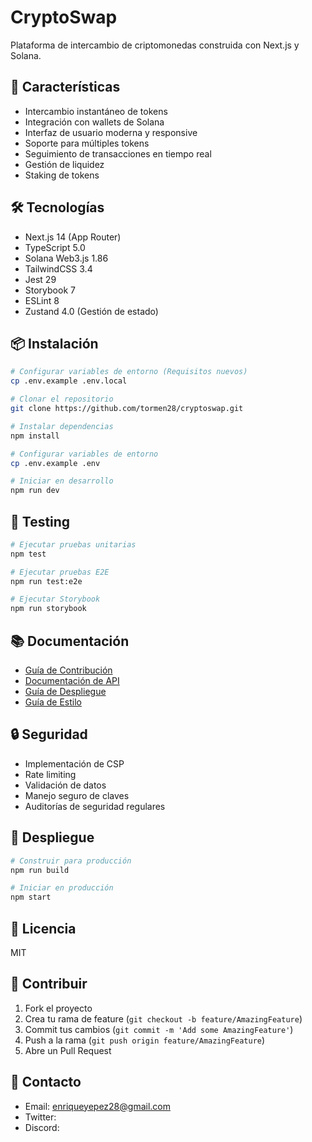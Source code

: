 # CryptoSwap

Plataforma de intercambio de criptomonedas construida con Next.js y Solana.

## 🚀 Características

- Intercambio instantáneo de tokens
- Integración con wallets de Solana
- Interfaz de usuario moderna y responsive
- Soporte para múltiples tokens
- Seguimiento de transacciones en tiempo real
- Gestión de liquidez
- Staking de tokens

## 🛠️ Tecnologías

- Next.js 14 (App Router)
- TypeScript 5.0
- Solana Web3.js 1.86
- TailwindCSS 3.4
- Jest 29
- Storybook 7
- ESLint 8
- Zustand 4.0 (Gestión de estado)

## 📦 Instalación

```bash
# Configurar variables de entorno (Requisitos nuevos)
cp .env.example .env.local

# Clonar el repositorio
git clone https://github.com/tormen28/cryptoswap.git

# Instalar dependencias
npm install

# Configurar variables de entorno
cp .env.example .env

# Iniciar en desarrollo
npm run dev
```

## 🧪 Testing

```bash
# Ejecutar pruebas unitarias
npm test

# Ejecutar pruebas E2E
npm run test:e2e

# Ejecutar Storybook
npm run storybook
```

## 📚 Documentación

- [Guía de Contribución](./docs/CONTRIBUTING.md)
- [Documentación de API](./docs/API.md)
- [Guía de Despliegue](./docs/DEPLOYMENT.md)
- [Guía de Estilo](./docs/STYLE_GUIDE.md)

## 🔒 Seguridad

- Implementación de CSP
- Rate limiting
- Validación de datos
- Manejo seguro de claves
- Auditorías de seguridad regulares

## 🚀 Despliegue

```bash
# Construir para producción
npm run build

# Iniciar en producción
npm start
```

## 📝 Licencia

MIT

## 🤝 Contribuir

1. Fork el proyecto
2. Crea tu rama de feature (`git checkout -b feature/AmazingFeature`)
3. Commit tus cambios (`git commit -m 'Add some AmazingFeature'`)
4. Push a la rama (`git push origin feature/AmazingFeature`)
5. Abre un Pull Request

## 📧 Contacto

- Email: enriqueyepez28@gmail.com
- Twitter: 
- Discord: 
